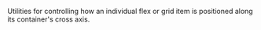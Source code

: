 Utilities for controlling how an individual flex or grid item is positioned along its container's cross axis.

